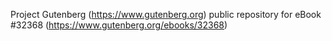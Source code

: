 Project Gutenberg (https://www.gutenberg.org) public repository for eBook #32368 (https://www.gutenberg.org/ebooks/32368)
